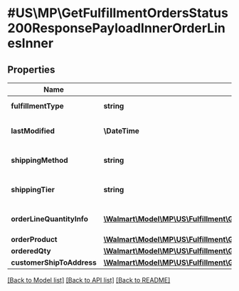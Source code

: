 # #US\MP\GetFulfillmentOrdersStatus200ResponsePayloadInnerOrderLinesInner

## Properties

Name | Type | Description | Notes
------------ | ------------- | ------------- | -------------
**fulfillmentType** | **string** | fulfillmentType of the order | [optional]
**lastModified** | **\DateTime** | Last modified date of the order lines | [optional]
**shippingMethod** | **string** | Shipping method of the order lines | [optional]
**shippingTier** | **string** | Shipping tier of the order lines | [optional]
**orderLineQuantityInfo** | [**\Walmart\Model\MP\US\Fulfillment\GetFulfillmentOrdersStatus200ResponsePayloadInnerOrderLinesInnerOrderLineQuantityInfoInner[]**](GetFulfillmentOrdersStatus200ResponsePayloadInnerOrderLinesInnerOrderLineQuantityInfoInner.md) | Order line quantity information | [optional]
**orderProduct** | [**\Walmart\Model\MP\US\Fulfillment\GetFulfillmentOrdersStatus200ResponsePayloadInnerOrderLinesInnerOrderProduct**](GetFulfillmentOrdersStatus200ResponsePayloadInnerOrderLinesInnerOrderProduct.md) |  | [optional]
**orderedQty** | [**\Walmart\Model\MP\US\Fulfillment\GetFulfillmentOrdersStatus200ResponsePayloadInnerShipmentsInnerShipmentLinesInnerQuantity**](GetFulfillmentOrdersStatus200ResponsePayloadInnerShipmentsInnerShipmentLinesInnerQuantity.md) |  | [optional]
**customerShipToAddress** | [**\Walmart\Model\MP\US\Fulfillment\GetFulfillmentOrdersStatus200ResponsePayloadInnerOrderLinesInnerCustomerShipToAddress**](GetFulfillmentOrdersStatus200ResponsePayloadInnerOrderLinesInnerCustomerShipToAddress.md) |  | [optional]


[[Back to Model list]](../) [[Back to API list]](../../Api/US/MP) [[Back to README]](../../README.md)
